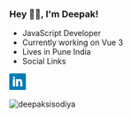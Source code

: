 ### Hey 👋🏽, I'm Deepak!

- JavaScript Developer
- Currently working on Vue 3
- Lives in Pune India
- Social Links

<p>
  <a href="https://www.linkedin.com/in/deepaksisodiya/" target="_blank"><img height="30" src="https://github.com/deepaksisodiya/deepaksisodiya/blob/master/linkedin.png?raw=true">     </a>
</p>

<img src="https://github-readme-stats.vercel.app/api?username=deepaksisodiya&show_icons=true" alt="deepaksisodiya" />
